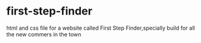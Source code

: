# first-step-finder
html and css file for a website called First Step Finder,specially build for all the new commers in the town
